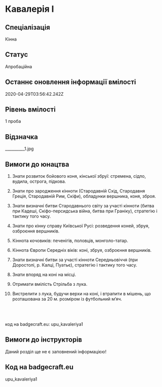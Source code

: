 # Кавалерія I

## Спеціалізація

Кінна

## Статус

Апробаційна

## Останнє оновлення інформації вмілості

2020-04-29T03:56:42.242Z

## Рівень вмілості

1 проба

## Відзначка

__________1.jpg

## Вимоги до юнацтва

<ol><li><p>Знати
					розвиток бойового коня, кінської
					збруї: стремена, сідло, вудила, острога,
					підкова.</p>
					</li><li>
<p>Знати
					про зародження кінноти (Стародавній
					Схід, Стародавня Греція, Стародавній
					Рим, Скіфи), обладунки вершника, коня,
					зброя.</p>
					</li><li>
<p>Знати
					визначні битви Стародавнього світу
					за участі кінноти (битва при Кадеші,
					Скіфо-персидська війна, битва при
					Граніку), стратегію і тактику того
					часу.</p>
					</li><li>
<p>Знати
					про кінну справу Київської Русі:
					розведення коней, збруя, озброєння
					вершників.</p>
					</li><li>
<p>Кіннота
					кочовиків: печенігів, половців,
					монголо-татар.</p>
					</li><li>
<p>Кіннота
					Європи Середніх віків: коні, збруя,
					озброєння вершників.</p>
					</li><li>
<p>Знати
					визначні битви за участі кінноти
					Середньовіччя (при Доростолі, р.
					Калці, Пуатьє), стратегію і тактику
					того часу.</p>
					</li><li>
<p>Знати
					впоряд на коні на місці.</p>
					</li><li>
<p>Отримати
					вмілість Стрільба
					з лука.</p>
					</li><li>
<p>Вистрелити
					з лука, будучи верхи на коні, і втрапити
					в мішень, що розташована за 20&nbsp;м.
					розміром із футбольний м’яч.</p></li></ol><div><span><br><br><br></span>код на badgecraft.eu: upu_kavaleriya1<br></div>

## Вимоги до інструкторів

Даний розділ ще не є заповнений інформацією!

## Код на badgecraft.eu

upu_kavaleriya1